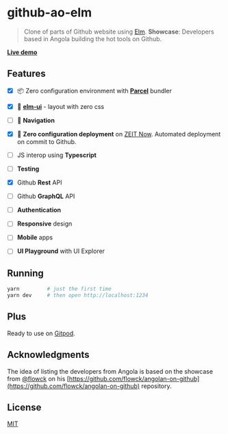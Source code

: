 # github-ao-elm

> Clone of parts of Github website using [Elm](https://elm-lang.org). **Showcase**: Developers based in Angola building the hot tools on Github.

**[Live demo](https://github-ao-elm.now.sh)**


## Features


- [x] 📦 Zero configuration environment with **[Parcel](https://https://parceljs.org/)** bundler

- [x] 💅 **[elm-ui](https://package.elm-lang.org/packages/mdgriffith/elm-ui/latest)** - layout with zero css

- [ ] 🚆 **Navigation**

- [x] 🚀 **Zero configuration deployment** on [ZEIT Now](https://zeit.co/guides/upgrade-to-zero-configuration/). Automated deployment on commit to Github.

- [ ] JS interop using **Typescript**

- [ ] **Testing**

- [x] Github **Rest** API

- [ ] Github **GraphQL** API

- [ ] **Authentication**

- [ ] **Responsive** design

- [ ] **Mobile** apps

- [ ] **UI Playground** with UI Explorer


## Running

```sh
yarn         # just the first time
yarn dev     # then open http://localhost:1234
```


## Plus

Ready to use on [Gitpod](https://www.gitpod.io/).


## Acknowledgments

The idea of listing the developers from Angola is based on the showcase from [@flowck](https://github.com/flowck) on his [https://github.com/flowck/angolan-on-github](https://github.com/flowck/angolan-on-github) repository.


## License

[MIT](https://lemolsoft.mit-license.org/)
